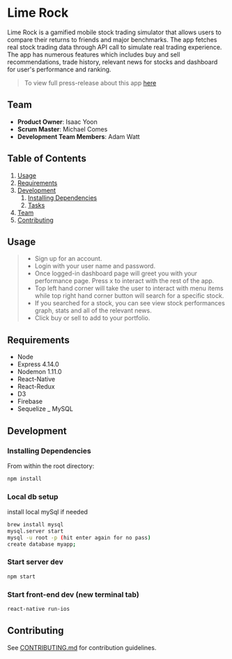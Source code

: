 # Lime Rock

Lime Rock is a gamified mobile stock trading simulator that allows users to compare their returns to friends and major benchmarks. The app fetches real stock trading data through API call to simulate real trading experience. The app has numerous features which includes buy and sell recommendations, trade history, relevant news for stocks and dashboard for user's performance and ranking.

> To view full press-release about this app [here](https://github.com/nazguls/thesis/_PRESS-RELEASE.md)
## Team

  - __Product Owner__: Isaac Yoon
  - __Scrum Master__: Michael Comes
  - __Development Team Members__: Adam Watt

## Table of Contents

1. [Usage](#Usage)
1. [Requirements](#requirements)
1. [Development](#development)
    1. [Installing Dependencies](#installing-dependencies)
    1. [Tasks](#tasks)
1. [Team](#team)
1. [Contributing](#contributing)

## Usage
> - Sign up for an account.
> - Login with your user name and password.
> - Once logged-in dashboard page will greet you with your performance page. Press x to interact with the rest of the app.
> - Top left hand corner will take the user to interact with menu items while top right hand corner button will search for a specific stock.
> - If you searched for a stock, you can see view stock performances graph, stats and all of the relevant news.
> - Click buy or sell to add to your portfolio.

## Requirements

- Node
- Express 4.14.0
- Nodemon 1.11.0
- React-Native
- React-Redux
- D3
- Firebase
- Sequelize
_ MySQL

## Development

### Installing Dependencies

From within the root directory:

```sh
npm install
```

### Local db setup

install local mySql if needed

```sh
brew install mysql
mysql.server start
mysql -u root -p (hit enter again for no pass)
create database myapp;
```

### Start server dev
```sh
npm start
```

### Start front-end dev (new terminal tab)
```sh
react-native run-ios
```


## Contributing

See [CONTRIBUTING.md](https://github.com/) for contribution guidelines.
